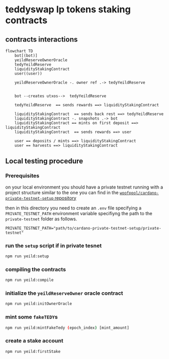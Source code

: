 # teddyswap lp tokens staking contracts


## contracts interactions 

```mermaid
flowchart TD
    bot[(bot)]
    yeildReserveOwnerOracle
    tedyYeildReserve
    liquidityStakingContract
    user((user))

    yeildReserveOwnerOracle -. owner ref .-> tedyYeildReserve


    bot --creates utxos-->  tedyYeildReserve
    
    tedyYeildReserve  == sends rewards ==> liquidityStakingContract

    liquidityStakingContract  == sends back rest ==> tedyYeildReserve
    liquidityStakingContract -. snapshots .-> bot
    liquidityStakingContract == mints on first deposit ==> liquidityStakingContract
    liquidityStakingContract  == sends rewards ==> user

    user == deposits / mints ==> liquidityStakingContract
    user == harvests ==> liquidityStakingContract
```

## Local testing procedure

### Prerequisites

on your local environment you should have a private testnet running with a project structure similar to the one you can find in the [`woofpool/cardano-private-testnet-setup` repository](https://github.com/woofpool/cardano-private-testnet-setup)

then in this directory you need to create an `.env` file specifying a `PRIVATE_TESTNET_PATH` environment variable specifiyng the path to the `private-testnet` folder as follows.
```
PRIVATE_TESTNET_PATH="path/to/cardano-private-testnet-setup/private-testnet"
```

### run the `setup` script if in private tesnet

```bash
npm run yeild:setup
```

### compiling the contracts

```bash
npm run yeild:compile
```

### initialize the `yeildReserveOwner` oracle contract

```bash
npm run yeild:initOwnerOracle
```

### mint some `fakeTEDY`s

```bash
npm run yeild:mintFakeTedy (epoch_index) [mint_amount]
```

### create a stake account

```bash
npm run yeild:firstStake
```
